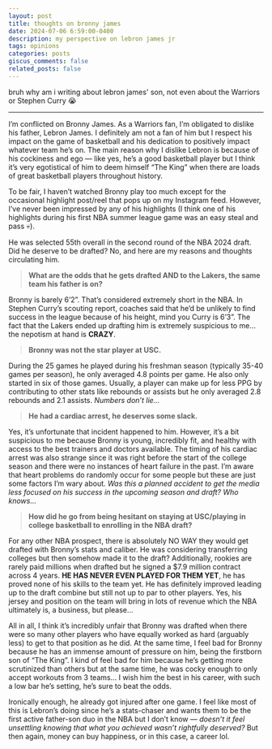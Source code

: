 ```yaml
---
layout: post
title: thoughts on bronny james
date: 2024-07-06 6:59:00-0400
description: my perspective on lebron james jr
tags: opinions
categories: posts
giscus_comments: false
related_posts: false
---
```


bruh why am i writing about lebron james' son, not even about the Warriors or Stephen Curry 😭

<hr>

I’m conflicted on Bronny James. As a Warriors fan, I’m obligated to dislike his father, Lebron James. I definitely am not a fan of him but I respect his impact on the game of basketball and his dedication to positively impact whatever team he’s on. The main reason why I dislike Lebron is because of his cockiness and ego — like yes, he’s a good basketball player but I think it’s very egotistical of him to deem himself “The King” when there are loads of great basketball players throughout history.

To be fair, I haven’t watched Bronny play too much except for the occasional highlight post/reel that pops up on my Instagram feed. However, I’ve never been impressed by any of his highlights (I think one of his highlights during his first NBA summer league game was an easy steal and pass 💀).

He was selected 55th overall in the second round of the NBA 2024 draft. Did he deserve to be drafted? No, and here are my reasons and thoughts circulating him.

> **What are the odds that he gets drafted AND to the Lakers, the same team his father is on?**

Bronny is barely 6’2”. That’s considered extremely short in the NBA. In Stephen Curry’s scouting report, coaches said that he’d be unlikely to find success in the league because of his height, mind you Curry is 6’3”. The fact that the Lakers ended up drafting him is extremely suspicious to me… the nepotism at hand is **CRAZY**.

> **Bronny was not the star player at USC.**

During the 25 games he played during his freshman season (typically 35-40 games per season), he only averaged 4.8 points per game. He also only started in six of those games. Usually, a player can make up for less PPG by contributing to other stats like rebounds or assists but he only averaged 2.8 rebounds and 2.1 assists. _Numbers don’t lie…_

> **He had a cardiac arrest, he deserves some slack.**

Yes, it’s unfortunate that incident happened to him. However, it’s a bit suspicious to me because Bronny is young, incredibly fit, and healthy with access to the best trainers and doctors available. The timing of his cardiac arrest was also strange since it was right before the start of the college season and there were no instances of heart failure in the past. I’m aware that heart problems do randomly occur for some people but these are just some factors I’m wary about. _Was this a planned accident to get the media less focused on his success in the upcoming season and draft? Who knows…_

> **How did he go from being hesitant on staying at USC/playing in college basketball to enrolling in the NBA draft?**

For any other NBA prospect, there is absolutely NO WAY they would get drafted with Bronny’s stats and caliber. He was considering transferring colleges but then somehow made it to the draft? Additionally, rookies are rarely paid millions when drafted but he signed a $7.9 million contract across 4 years. **HE HAS NEVER EVEN PLAYED FOR THEM YET**, he has proved none of his skills to the team yet. He has definitely improved leading up to the draft combine but still not up to par to other players. Yes, his jersey and position on the team will bring in lots of revenue which the NBA ultimately is, a business, but please…

All in all, I think it’s incredibly unfair that Bronny was drafted when there were so many other players who have equally worked as hard (arguably less) to get to that position as he did. At the same time, I feel bad for Bronny because he has an immense amount of pressure on him, being the firstborn son of “The King”. I kind of feel bad for him because he’s getting more scrutinized than others but at the same time, he was cocky enough to only accept workouts from 3 teams… I wish him the best in his career, with such a low bar he’s setting, he’s sure to beat the odds.

Ironically enough, he already got injured after one game. I feel like most of this is Lebron’s doing since he’s a stats-chaser and wants them to be the first active father-son duo in the NBA but I don’t know — _doesn’t it feel unsettling knowing that what you achieved wasn’t rightfully deserved?_ But then again, money can buy happiness, or in this case, a career lol.
